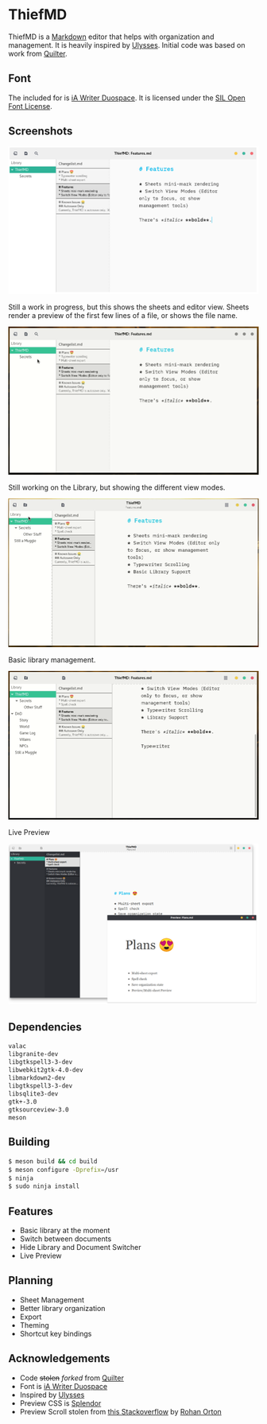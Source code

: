 # ThiefMD

ThiefMD is a [Markdown](https://en.wikipedia.org/wiki/Markdown) editor that helps with organization and management.  It is heavily inspired by [Ulysses](https://ulysses.app).  Initial code was based on work from [Quilter](https://github.com/lainsce/quilter).

## Font

The included for is [iA Writer Duospace](https://github.com/iaolo/iA-Fonts).  It is licensed under the [SIL Open Font License](data/font/LICENSE.md).

## Screenshots

![](docs/images/work_in_progress.png)

Still a work in progress, but this shows the sheets and editor view.  Sheets render a preview of the first few lines of a file, or shows the file name.

![](docs/images/panel_animation.gif)

Still working on the Library, but showing the different view modes.

![](docs/images/library_remove.gif)

Basic library management.

![](docs/images/typewriter_scrolling.gif)

Live Preview

![](docs/images/preview.png)

## Dependencies

```
valac
libgranite-dev
libgtkspell3-3-dev
libwebkit2gtk-4.0-dev
libmarkdown2-dev
libgtkspell3-3-dev
libsqlite3-dev
gtk+-3.0
gtksourceview-3.0
meson
```

## Building

```bash
$ meson build && cd build
$ meson configure -Dprefix=/usr
$ ninja
$ sudo ninja install
```

## Features

 * Basic library at the moment
 * Switch between documents
 * Hide Library and Document Switcher
 * Live Preview

## Planning

 * Sheet Management
 * Better library organization
 * Export
 * Theming
 * Shortcut key bindings

## Acknowledgements

* Code <s>stolen</s> *forked* from [Quilter](https://github.com/lainsce/quilter)
* Font is [iA Writer Duospace](https://github.com/iaolo/iA-Fonts)
* Inspired by [Ulysses](https://ulyssesapp.com/)
* Preview CSS is [Splendor](http://markdowncss.github.io/splendor/)
* Preview Scroll stolen from [this Stackoverflow](https://stackoverflow.com/questions/8922107/javascript-scrollintoview-middle-alignment) by [Rohan Orton](https://stackoverflow.com/users/2800005/rohan-orton)

